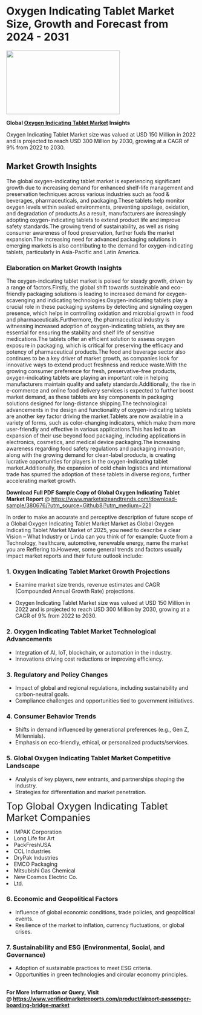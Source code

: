 <H1>Oxygen Indicating Tablet Market Size, Growth and Forecast from 2024 - 2031</H1><img class="aligncenter size-medium wp-image-584254" src="https://thirdeyenews.in/wp-content/uploads/2024/09/Global-Market-Research-300x168.jpeg" alt="" width="300" height="168" /><p><strong>Global&nbsp;<a href="https://www.marketsizeandtrends.com/download-sample/380676/?utm_source=Github8j?utm_medium=221">Oxygen Indicating Tablet Market</a> Insights</strong></p><p>Oxygen Indicating Tablet Market size was valued at USD 150 Million in 2022 and is projected to reach USD 300 Million by 2030, growing at a CAGR of 9% from 2022 to 2030.</p><p><h2>Market Growth Insights</h2> The global oxygen-indicating tablet market is experiencing significant growth due to increasing demand for enhanced shelf-life management and preservation techniques across various industries such as food & beverages, pharmaceuticals, and packaging.These tablets help monitor oxygen levels within sealed environments, preventing spoilage, oxidation, and degradation of products.As a result, manufacturers are increasingly adopting oxygen-indicating tablets to extend product life and improve safety standards.The growing trend of sustainability, as well as rising consumer awareness of food preservation, further fuels the market expansion.The increasing need for advanced packaging solutions in emerging markets is also contributing to the demand for oxygen-indicating tablets, particularly in Asia-Pacific and Latin America.<h3>Elaboration on Market Growth Insights</h3> The oxygen-indicating tablet market is poised for steady growth, driven by a range of factors.Firstly, the global shift towards sustainable and eco-friendly packaging solutions is leading to increased demand for oxygen-scavenging and indicating technologies.Oxygen-indicating tablets play a crucial role in these packaging systems by detecting and signaling oxygen presence, which helps in controlling oxidation and microbial growth in food and pharmaceuticals.Furthermore, the pharmaceutical industry is witnessing increased adoption of oxygen-indicating tablets, as they are essential for ensuring the stability and shelf life of sensitive medications.The tablets offer an efficient solution to assess oxygen exposure in packaging, which is critical for preserving the efficacy and potency of pharmaceutical products.The food and beverage sector also continues to be a key driver of market growth, as companies look for innovative ways to extend product freshness and reduce waste.With the growing consumer preference for fresh, preservative-free products, oxygen-indicating tablets are playing an important role in helping manufacturers maintain quality and safety standards.Additionally, the rise in e-commerce and online food delivery services is expected to further boost market demand, as these tablets are key components in packaging solutions designed for long-distance shipping.The technological advancements in the design and functionality of oxygen-indicating tablets are another key factor driving the market.Tablets are now available in a variety of forms, such as color-changing indicators, which make them more user-friendly and effective in various applications.This has led to an expansion of their use beyond food packaging, including applications in electronics, cosmetics, and medical device packaging.The increasing awareness regarding food safety regulations and packaging innovation, along with the growing demand for clean-label products, is creating lucrative opportunities for players in the oxygen-indicating tablet market.Additionally, the expansion of cold chain logistics and international trade has spurred the adoption of these tablets in diverse regions, further accelerating market growth.<p><span class=""><strong>Download Full PDF Sample Copy of Global Oxygen Indicating Tablet Market Report</strong> @ <a href="https://www.marketsizeandtrends.com/download-sample/380676/?utm_source=Github8j?utm_medium=221" target="_blank">https://www.marketsizeandtrends.com/download-sample/380676/?utm_source=Github8j?utm_medium=221</a></span></p><p>In order to make an accurate and perceptive description of future scope of a Global&nbsp;Oxygen Indicating Tablet Market Market as Global&nbsp;Oxygen Indicating Tablet Market Market of 2025, you need to describe a clear Vision &ndash; What Industry or Linda can you think of for example: Quote from a Technology, healthcare, automotive, renewable energy, name the market you are Reffering to.However, some general trends and factors usually impact market reports and their future outlook include:</p><h3>1.&nbsp;<strong>Oxygen Indicating Tablet Market Growth Projections</strong></h3><ul><li>Examine market size trends, revenue estimates and CAGR (Compounded Annual Growth Rate) projections.</li><li><p>Oxygen Indicating Tablet Market size was valued at USD 150 Million in 2022 and is projected to reach USD 300 Million by 2030, growing at a CAGR of 9% from 2022 to 2030.</p></li></ul><h3>2.&nbsp;<strong>Oxygen Indicating Tablet Market Technological Advancements</strong></h3><ul><li>Integration of AI, IoT, blockchain, or automation in the industry.</li><li>Innovations driving cost reductions or improving efficiency.</li></ul><h3>3.&nbsp;<strong>Regulatory and Policy Changes</strong></h3><ul><li>Impact of global and regional regulations, including sustainability and carbon-neutral goals.</li><li>Compliance challenges and opportunities tied to government initiatives.</li></ul><h3>4.&nbsp;<strong>Consumer Behavior Trends</strong></h3><ul><li>Shifts in demand influenced by generational preferences (e.g., Gen Z, Millennials).</li><li>Emphasis on eco-friendly, ethical, or personalized products/services.</li></ul><h3>5.&nbsp;<strong>Global Oxygen Indicating Tablet Market Competitive Landscape</strong></h3><ul><li>Analysis of key players, new entrants, and partnerships shaping the industry.</li><li>Strategies for differentiation and market penetration.</li></ul><p data-pm-slice="1 1 []"><span style="color: inherit; font-family: inherit; font-size: 25px;">Top Global Oxygen Indicating Tablet Market Companies</span></p><div class="" data-test-id=""><p><li>IMPAK Corporation</li><li> Long Life for Art</li><li> PackFreshUSA</li><li> CCL Industries</li><li> DryPak Industries</li><li> EMCO Packaging</li><li> Mitsubishi Gas Chemical</li><li> New Cosmos Electric Co.</li><li> Ltd.</li></p></div><h3>6.&nbsp;<strong>Economic and Geopolitical Factors</strong></h3><ul><li>Influence of global economic conditions, trade policies, and geopolitical events.</li><li>Resilience of the market to inflation, currency fluctuations, or global crises.</li></ul><h3>7.&nbsp;<strong>Sustainability and ESG (Environmental, Social, and Governance)</strong></h3><ul><li>Adoption of sustainable practices to meet ESG criteria.</li><li>Opportunities in green technologies and circular economy principles.</li></ul><h2><strong style="font-size: 14px;">For More Information or Query, Visit @&nbsp;</strong><a style="background-color: #ffffff; font-size: 14px;" href="https://www.marketsizeandtrends.com/report/oxygen-indicating-tablet-market/" target="_blank">https://www.verifiedmarketreports.com/product/airport-passenger-boarding-bridge-market</a></h2>